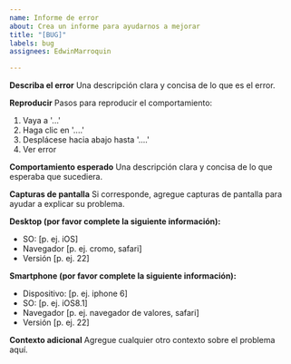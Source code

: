 ```yaml
---
name: Informe de error
about: Crea un informe para ayudarnos a mejorar
title: "[BUG]"
labels: bug
assignees: EdwinMarroquin

---
```


**Describa el error**
Una descripción clara y concisa de lo que es el error.

**Reproducir**
Pasos para reproducir el comportamiento:
1. Vaya a '...'
2. Haga clic en '....'
3. Desplácese hacia abajo hasta '....'
4. Ver error

**Comportamiento esperado**
Una descripción clara y concisa de lo que esperaba que sucediera.

**Capturas de pantalla**
Si corresponde, agregue capturas de pantalla para ayudar a explicar su problema.

**Desktop (por favor complete la siguiente información):**
  - SO: [p. ej. iOS]
  - Navegador [p. ej. cromo, safari]
  - Versión [p. ej. 22]

**Smartphone (por favor complete la siguiente información):**
  - Dispositivo: [p. ej. iphone 6]
  - SO: [p. ej. iOS8.1]
  - Navegador [p. ej. navegador de valores, safari]
  - Versión [p. ej. 22]

**Contexto adicional**
Agregue cualquier otro contexto sobre el problema aquí.
